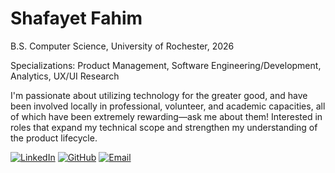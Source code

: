 # Shafayet Fahim  
B.S. Computer Science, University of Rochester, 2026  

Specializations: Product Management, Software Engineering/Development, Analytics, UX/UI Research

I'm passionate about utilizing technology for the greater good, and have been involved locally in professional, volunteer, and academic capacities, all of which have been extremely rewarding—ask me about them! Interested in roles that expand my technical scope and strengthen my understanding of the product lifecycle.

[![LinkedIn](https://img.shields.io/badge/LinkedIn-shafayetfahim-blue?style=flat-square&logo=linkedin)](https://linkedin.com/in/shafayetfahim)
 [![GitHub](https://img.shields.io/badge/GitHub-shafayetfahim-lightgrey?style=flat-square&logo=github)](https://github.com/shafayetfahim)
 [![Email](https://img.shields.io/badge/Email-shafayetfm%40gmail.com-red?style=flat-square&logo=gmail)](mailto:shafayetfm@gmail.com)
